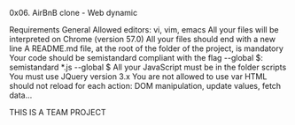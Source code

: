 0x06. AirBnB clone - Web dynamic

Requirements
General
Allowed editors: vi, vim, emacs
All your files will be interpreted on Chrome (version 57.0)
All your files should end with a new line
A README.md file, at the root of the folder of the
project, is mandatory
Your code should be semistandard compliant with the 
flag --global $: semistandard *.js --global $
All your JavaScript must be in the folder scripts
You must use JQuery version 3.x
You are not allowed to use var
HTML should not reload for each action: 
DOM manipulation, update values, fetch data…

THIS IS A TEAM PROJECT
